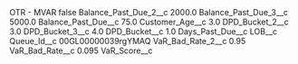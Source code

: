 <?xml version="1.0" encoding="UTF-8"?>
<CustomMetadata xmlns="http://soap.sforce.com/2006/04/metadata" xmlns:xsi="http://www.w3.org/2001/XMLSchema-instance" xmlns:xsd="http://www.w3.org/2001/XMLSchema">
    <label>OTR - MVAR</label>
    <protected>false</protected>
    <values>
        <field>Balance_Past_Due_2__c</field>
        <value xsi:type="xsd:double">2000.0</value>
    </values>
    <values>
        <field>Balance_Past_Due_3__c</field>
        <value xsi:type="xsd:double">5000.0</value>
    </values>
    <values>
        <field>Balance_Past_Due__c</field>
        <value xsi:type="xsd:double">75.0</value>
    </values>
    <values>
        <field>Customer_Age__c</field>
        <value xsi:type="xsd:double">3.0</value>
    </values>
    <values>
        <field>DPD_Bucket_2__c</field>
        <value xsi:type="xsd:double">3.0</value>
    </values>
    <values>
        <field>DPD_Bucket_3__c</field>
        <value xsi:type="xsd:double">4.0</value>
    </values>
    <values>
        <field>DPD_Bucket__c</field>
        <value xsi:type="xsd:double">1.0</value>
    </values>
    <values>
        <field>Days_Past_Due__c</field>
        <value xsi:nil="true"/>
    </values>
    <values>
        <field>LOB__c</field>
        <value xsi:nil="true"/>
    </values>
    <values>
        <field>Queue_Id__c</field>
        <value xsi:type="xsd:string">00GL00000039rgYMAQ</value>
    </values>
    <values>
        <field>VaR_Bad_Rate_2__c</field>
        <value xsi:type="xsd:double">0.95</value>
    </values>
    <values>
        <field>VaR_Bad_Rate__c</field>
        <value xsi:type="xsd:double">0.095</value>
    </values>
    <values>
        <field>VaR_Score__c</field>
        <value xsi:nil="true"/>
    </values>
</CustomMetadata>
